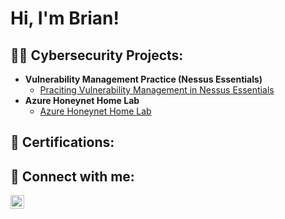 <h1>Hi, I'm Brian!</h1>

<h2>👨‍💻 Cybersecurity Projects:</h2>

- <b>Vulnerability Management Practice (Nessus Essentials)</b>
  - [Praciting Vulnerability Management in Nessus Essentials](https://github.com/Omaing/Cyber-Portfolio#cyber-portfolio)
- <b>Azure Honeynet Home Lab</b>
  - [Azure Honeynet Home Lab](https://github.com/Omaing/Azure-Honeynet-Home-Lab)

<h2>📃 Certifications:</h2>

<h2> 🤳 Connect with me:</h2>

[<img align="left" alt="BrianNg | LinkedIn" width="22px" src="https://cdn.jsdelivr.net/npm/simple-icons@v3/icons/linkedin.svg" />][linkedin]

[linkedin]: https://www.linkedin.com/in/brian-ng-8b706919a/
